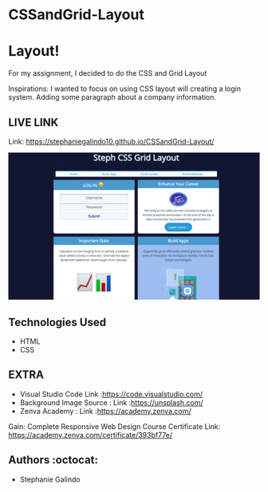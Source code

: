 # CSSandGrid-Layout


# Layout!
For my assignment, I decided to do the CSS and Grid Layout

Inspirations: I wanted to focus on using CSS layout will creating a login system. Adding some paragraph about a company information. 

## LIVE LINK 
Link: https://stephaniegalindo10.github.io/CSSandGrid-Layout/

![Fan Animation Website](https://github.com/StephanieGalindo10/CSSandGrid-Layout/blob/master/images/Screen%20Shot%202019-09-03%20at%205.19.11%20PM.png)

## Technologies Used 
* HTML
* CSS


## EXTRA
* Visual Studio Code Link :https://code.visualstudio.com/
* Background Image Source : Link :https://unsplash.com/
* Zenva Academy : Link :https://academy.zenva.com/

Gain: 
Complete Responsive Web Design Course Certificate Link: https://academy.zenva.com/certificate/393bf77e/

## Authors :octocat:
* Stephanie Galindo 

